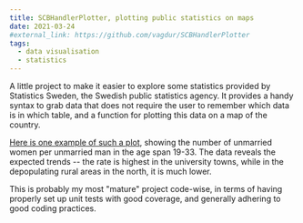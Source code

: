 ```yaml
---
title: SCBHandlerPlotter, plotting public statistics on maps
date: 2021-03-24
#external_link: https://github.com/vagdur/SCBHandlerPlotter
tags:
  - data visualisation
  - statistics
---
```


A little project to make it easier to explore some statistics provided by Statistics Sweden, the Swedish public statistics agency. It provides a handy syntax to grab data that does not require the user to remember which data is in which table, and a function for plotting this data on a map of the country.

[Here is one example of such a plot](https://rpubs.com/vagdur/ogifta), showing the number of unmarried women per unmarried man in the age span 19-33. The data reveals the expected trends -- the rate is highest in the university towns, while in the depopulating rural areas in the north, it is much lower.

This is probably my most "mature" project code-wise, in terms of having properly set up unit tests with good coverage, and generally adhering to good coding practices.

<!--more-->
